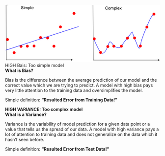 
![alt text](https://github.com/satyarohit/Data-Science-Concepts/blob/main/images/bais_vari.PNG)<br/>
HIGH Bais: Too simple model<br/>
**What is Bias?**<br/>

Bias is the difference between the average prediction of our model and the correct value which we are trying to predict. A model with high bias pays very little attention to the training data and oversimplifies the model.<br/>

Simple definition: **“Resulted Error from Training Data!”**<br/>

**HIGH VARIANCE: Too complex model**<br/>
**What is a Variance?**<br/>

Variance is the variability of model prediction for a given data point or a value that tells us the spread of our data. A model with high variance pays a lot of attention to training data and does not generalize on the data which it hasn’t seen before.<br/>

Simple definition: **“Resulted Error from Test Data!”**<br/>
